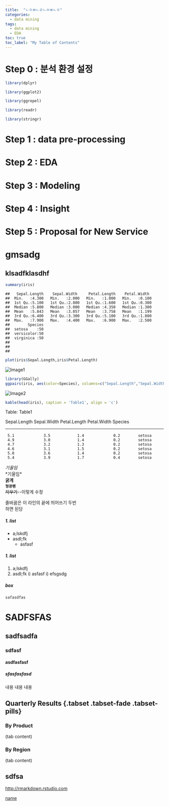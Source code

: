 ```yaml
---
title:  "ㄴㅇㄻㄴㄹㄴㅁㄻㄴㅇ"
categories:
  - data mining
tags:
  - data mining
  - EDA
toc: true
toc_label: "My Table of Contents"
---
```



# Step 0 : 분석 환경 설정




```r
library(dplyr)

library(ggplot2)

library(ggrepel)

library(readr)

library(stringr)
```

# Step 1 : data pre-processing

# Step 2 : EDA

# Step 3 : Modeling

# Step 4 : Insight

# Step 5 : Proposal for New Service


# gmsadg

## klsadfklasdhf



```r
summary(iris)
```

```
##   Sepal.Length    Sepal.Width     Petal.Length    Petal.Width   
##  Min.   :4.300   Min.   :2.000   Min.   :1.000   Min.   :0.100  
##  1st Qu.:5.100   1st Qu.:2.800   1st Qu.:1.600   1st Qu.:0.300  
##  Median :5.800   Median :3.000   Median :4.350   Median :1.300  
##  Mean   :5.843   Mean   :3.057   Mean   :3.758   Mean   :1.199  
##  3rd Qu.:6.400   3rd Qu.:3.300   3rd Qu.:5.100   3rd Qu.:1.800  
##  Max.   :7.900   Max.   :4.400   Max.   :6.900   Max.   :2.500  
##        Species  
##  setosa    :50  
##  versicolor:50  
##  virginica :50  
##                 
##                 
## 
```




```r
plot(iris$Sepal.Length,iris$Petal.Length)
```

![Image1](Digital_Trend_Analyzer_files/figure-html/unnamed-chunk-4-1.png)


```r
library(GGally)
ggpairs(iris, aes(color=Species), columns=c("Sepal.Length","Sepal.Width","Petal.Length","Petal.Width"))
```

![Image2](Digital_Trend_Analyzer_files/figure-html/unnamed-chunk-5-1.png)



```r
kable(head(iris), caption = 'Table1', align = 'c')
```



Table: Table1

 Sepal.Length    Sepal.Width    Petal.Length    Petal.Width    Species 
--------------  -------------  --------------  -------------  ---------
     5.1             3.5            1.4             0.2        setosa  
     4.9             3.0            1.4             0.2        setosa  
     4.7             3.2            1.3             0.2        setosa  
     4.6             3.1            1.5             0.2        setosa  
     5.0             3.6            1.4             0.2        setosa  
     5.4             3.9            1.7             0.4        setosa  


*기울임*  
\*기울임*    
**굵게**  
**`형광펜`**  
~~지우기~~--이렇게 수정 


줄바꿈은 이 라인의 끝에 띄어쓰기 두번  
하면 된당 

##### 1. list
  + a;lskdfj
  + asdl;fk
      - asfasf
        
##### 1. list
  1. a;lskdfj
  2. asdl;fk
      i) asfasf
      i) efsgsdg
        
##### box
    safasdfas  


        
        

# SADFSFAS
## sadfsadfa
### sdfasf
#### asdfasfasf
##### sfasfasfasd

내용 내용 내용 

## Quarterly Results {.tabset .tabset-fade .tabset-pills}

### By Product

(tab content)

### By Region

(tab content)

## sdfsa
<http://rmarkdown.rstudio.com>

[name](http://rmarkdown.rstudio.com)
